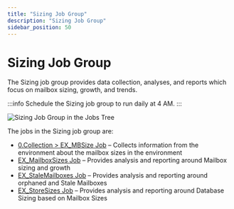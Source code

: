 ```yaml
---
title: "Sizing Job Group"
description: "Sizing Job Group"
sidebar_position: 50
---
```


# Sizing Job Group

The Sizing job group provides data collection, analyses, and reports which focus on mailbox sizing,
growth, and trends.

:::info
Schedule the Sizing job group to run daily at 4 AM.
:::


![Sizing Job Group in the Jobs Tree](/images/accessanalyzer/11.6/solutions/exchange/mailboxes/sizing/jobstree.webp)

The jobs in the Sizing job group are:

- [0.Collection > EX_MBSize Job](/docs/accessanalyzer/11.6/solutions/exchange/mailboxes/sizing/ex_mbsize.md)
  – Collects information from the environment about the mailbox sizes in the environment
- [EX_MailboxSizes Job](/docs/accessanalyzer/11.6/solutions/exchange/mailboxes/sizing/ex_mailboxsizes.md)
  – Provides analysis and reporting around Mailbox sizing and growth
- [EX_StaleMailboxes Job](/docs/accessanalyzer/11.6/solutions/exchange/mailboxes/sizing/ex_stalemailboxes.md)
  – Provides analysis and reporting around orphaned and Stale Mailboxes
- [EX_StoreSizes Job](/docs/accessanalyzer/11.6/solutions/exchange/mailboxes/sizing/ex_storesizes.md)
  – Provides analysis and reporting around Database Sizing based on Mailbox Sizes
